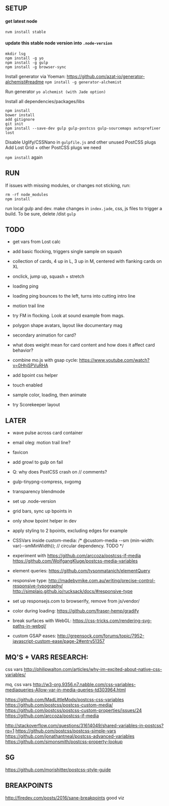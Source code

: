 SETUP
-------
#### get latest node
`nvm install stable`

#### update this stable node version into `.node-version`


```
mkdir lsg
npm install -g yo
npm install -g gulp
npm install -g browser-sync
```

Install generator via Yoeman: https://github.com/azat-io/generator-alchemist#readme
`npm install -g generator-alchemist`

Run generator 
`yo alchemist (with Jade option)`

Install all dependencies/packages/libs
```
npm install
bower install
add gitignore
git init
npm install --save-dev gulp gulp-postcss gulp-sourcemaps autoprefixer lost
```

Disable Uglify/CSSNano in `gulpfile.js` and other unused PostCSS plugs
Add Lost Grid + other PostCSS plugs we need

`npm install` again



RUN
------

If issues with missing modules, or changes not sticking, run:
```
rm -rf node_modules
npm install

```

run local gulp and dev. make changes in `index.jade`, css, js files to trigger a build.
To be sure, delete /dist
`gulp`



TODO
------

- get vars from Lost calc
- add basic flocking, triggers single sample on squash
- collection of cards, 4 up in L, 3 up in M, centered with flanking cards on XL
- onclick, jump up, squash + stretch
- loading ping
- loading ping bounces to the left, turns into cutting intro line
- motion trail line
- try FM in flocking. Look at sound example from mags.
- polygon shape avatars, layout like documentary mag

- secondary animation for card?

- what does weight mean for card content and how does it affect card behavior?

- combine mo.js with gsap cycle: https://www.youtube.com/watch?v=0HhjSPVuRHA
- add bpoint css helper
- touch enabled
- sample color, loading, then animate
- try Scorekeeper layout



LATER
-------

- wave pulse across card container
- email oleg: motion trail line?
- favicon
- add growl to gulp on fail
- Q: why does PostCSS crash on // comments?
- gulp-tinypng-compress, svgomg

- transparency blendmode
- set up .node-version

- grid bars, sync up bpoints in 

- only show bpoint helper in dev
- apply styling to 2 bpoints, excluding edges for example

- CSSVars inside custom-media:
/* @custom-media --sm (min-width: var(--smMinWidth));  // circular dependency. TODO */

- experiment with 
  https://github.com/arccoza/postcss-if-media
  https://github.com/WolfgangKluge/postcss-media-variables

- element queries: https://github.com/tysonmatanich/elementQuery

- responsive type: 
  http://madebymike.com.au/writing/precise-control-responsive-typography/
  http://simplaio.github.io/rucksack/docs/#responsive-type


- set up responsejs.com to browserify, remove from js/vendor/

- color during loading: https://github.com/fraser-hemp/gradify


- break surfaces with WebGL: https://css-tricks.com/rendering-svg-paths-in-webgl/


- custom GSAP eases: http://greensock.com/forums/topic/7952-javascript-custom-ease/page-2#entry51357





MQ'S + VARS RESEARCH:
---------
css vars
http://philipwalton.com/articles/why-im-excited-about-native-css-variables/    

mq, css vars
http://w3-org.9356.n7.nabble.com/css-variables-mediaqueries-Allow-var-in-media-queries-td303964.html

https://github.com/MadLittleMods/postcss-css-variables
https://github.com/postcss/postcss-custom-media/
https://github.com/postcss/postcss-custom-properties/issues/24
https://github.com/arccoza/postcss-if-media

http://stackoverflow.com/questions/31614049/shared-variables-in-postcss?rq=1
https://github.com/postcss/postcss-simple-vars
https://github.com/jonathantneal/postcss-advanced-variables
https://github.com/simonsmith/postcss-property-lookup


SG
-----
https://github.com/morishitter/postcss-style-guide




BREAKPOINTS
--------
http://firedev.com/posts/2016/sane-breakpoints   good viz

